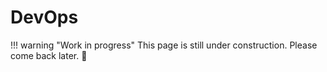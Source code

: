# DevOps

!!! warning "Work in progress"
    This page is still under construction. Please come back later. :construction_worker:

